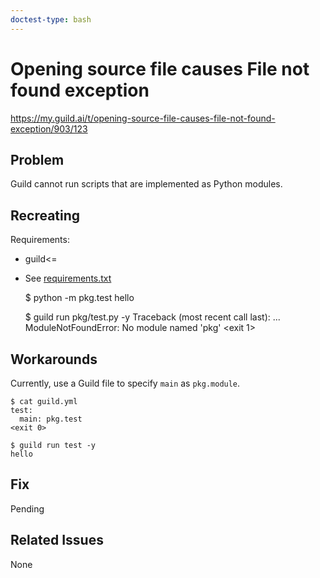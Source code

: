 ```yaml
---
doctest-type: bash
---
```


# Opening source file causes File not found exception

https://my.guild.ai/t/opening-source-file-causes-file-not-found-exception/903/123

## Problem

Guild cannot run scripts that are implemented as Python modules.

## Recreating

Requirements:

- guild<=<applicable Guild version>
- See [requirements.txt](requirements.txt)

    $ python -m pkg.test
    hello

    $ guild run pkg/test.py -y
    Traceback (most recent call last):
    ...
    ModuleNotFoundError: No module named 'pkg'
    <exit 1>

## Workarounds

Currently, use a Guild file to specify `main` as `pkg.module`.

    $ cat guild.yml
    test:
      main: pkg.test
    <exit 0>

    $ guild run test -y
    hello

## Fix

Pending

## Related Issues

None
